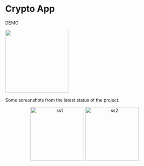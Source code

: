 # Crypto App

DEMO

<img src="https://i.imgur.com/iiJUSjc.gif" width="200" />

</br>

Some screenshots from the latest status of the project.

<p align="center">
  <img src="https://imgur.com/kL3aC52.png" width="170" title="ss1">
  <img src="https://imgur.com/wBqQDNC.png" width="170" title="ss2">
</p>

<!-- ![Demonstration](https://imgur.com/nQ1D6nK.gif) -->

